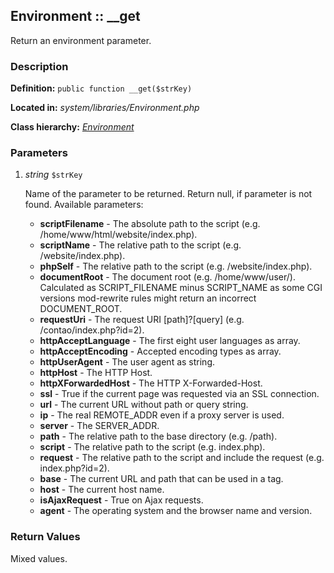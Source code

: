 
Environment :: __get
-------------------------------------------

Return an environment parameter.


### Description ###

**Definition:** `public function __get($strKey)`

**Located in:** *system/libraries/Environment.php*

**Class hierarchy:** *[Environment](../Environment.md)*


### Parameters ###

1. *string* `$strKey`

	Name of the parameter to be returned. Return null, if parameter is not found. Available parameters:
	- **scriptFilename** -
		The absolute path to the script (e.g. /home/www/html/website/index.php).
	- **scriptName** -
		The relative path to the script (e.g. /website/index.php).
	- **phpSelf** -
		The relative path to the script (e.g. /website/index.php).
	- **documentRoot** -
		The document root (e.g. /home/www/user/). Calculated as SCRIPT_FILENAME minus SCRIPT_NAME as some CGI versions mod-rewrite rules might return an incorrect DOCUMENT_ROOT.
	- **requestUri** -
		The request URI [path]?[query] (e.g. /contao/index.php?id=2).
	- **httpAcceptLanguage** -
		The first eight user languages as array.
	- **httpAcceptEncoding** -
		Accepted encoding types as array.
	- **httpUserAgent** -
		The user agent as string.
	- **httpHost** -
		The HTTP Host.
	- **httpXForwardedHost** -
		The HTTP X-Forwarded-Host.
	- **ssl** -
		True if the current page was requested via an SSL connection.
	- **url** -
		The current URL without path or query string.
	- **ip** -
		The real REMOTE_ADDR even if a proxy server is used.
	- **server** -
		The SERVER_ADDR.
	- **path** -
		The relative path to the base directory (e.g. /path).
	- **script** -
		The relative path to the script (e.g. index.php).
	- **request** -
		The relative path to the script and include the request (e.g. index.php?id=2).
	- **base** -
		The current URL and path that can be used in a <base> tag.
	- **host** -
		The current host name.
	- **isAjaxRequest** -
		True on Ajax requests.
	- **agent** -
		The operating system and the browser name and version.


### Return Values ###

Mixed values.

